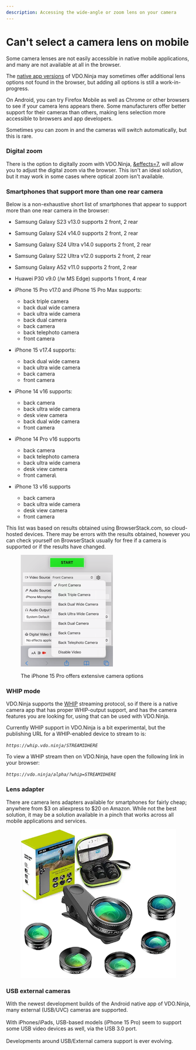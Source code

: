 ```yaml
---
description: Accessing the wide-angle or zoom lens on your camera
---
```


# Can't select a camera lens on mobile

Some camera lenses are not easily accessible in native mobile applications, and many are not available at all in the browser.

The [native app versions](../steves-helper-apps/native-mobile-app-versions.md) of VDO.Ninja may sometimes offer additional lens options not found in the browser, but adding all options is still a work-in-progress.

On Android, you can try Firefox Mobile as well as Chrome or other browsers to see if your camera lens appears there. Some manufacturers offer better support for their cameras than others, making lens selection more accessible to browsers and app developers.

Sometimes you can zoom in and the cameras will switch automatically, but this is rare.

### Digital zoom

There is the option to digitally zoom with VDO.Ninja, [\&effects=7](../source-settings/effects.md), will allow you to adjust the digital zoom via the browser. This isn't an ideal solution, but it may work in some cases where optical zoom isn't available.

### Smartphones that support more than one rear camera

Below is a non-exhaustive short list of smartphones that appear to support more than one rear camera in the browser:

* Samsung Galaxy S23 v13.0 supports 2 front, 2 rear
* Samsung Galaxy S24 v14.0 supports 2 front, 2 rear
* Samsung Galaxy S24 Ultra v14.0 supports 2 front, 2 rear
* Samsung Galaxy S22 Ultra v12.0 supports 2 front, 2 rear
* Samsung Galaxy A52 v11.0 supports 2 front, 2 rear



* Huawei P30 v9.0 (/w MS Edge) supports 1 front, 4 rear&#x20;



*   iPhone 15 Pro v17.0 and iPhone 15 Pro Max supports:

    * back triple camera
    * back dual wide camera
    * back ultra wide camera
    * back dual camera
    * back camera
    * back telephoto camera
    * front camera


*   iPhone 15 v17.4 supports:

    * back dual wide camera
    * back ultra wide camera
    * back camera
    * front camera


*   iPhone 14 v16 supports:

    * back camera
    * back ultra wide camera
    * desk view camera
    * back dual wide camera
    * front camera


* iPhone 14 Pro v16 supports
  * back camera
  * back telephoto camera
  * back ultra wide camera
  * desk view camera
  * front camera\

* iPhone 13 v16 supports
  * back camera
  * back ultra wide camera
  * desk view camera
  * front camera

This list was based on results obtained using BrowserStack.com, so cloud-hosted devices. There may be errors with the results obtained, however you can check yourself on BrowserStack usually for free if a camera is supported or if the results have changed.

<div align="left">

<figure><img src="../.gitbook/assets/image (237).png" alt="" width="252"><figcaption><p>The iPhone 15 Pro offers extensive camera options</p></figcaption></figure>

</div>

### WHIP mode

VDO.Ninja supports the [WHIP](../advanced-settings/whip-parameters/and-whip.md) streaming protocol, so if there is a native camera app that has proper WHIP-output support, and has the camera features you are looking for, using that can be used with VDO.Ninja.

Currently WHIP support in VDO.Ninja is a bit experimental, but the publishing URL for a WHIP-enabled device to stream to is:

_`https://whip.vdo.ninja/STREAMIDHERE`_

To view a WHIP stream then on VDO.Ninja, have open the following link in your browser:

_`https://vdo.ninja/alpha/?whip=STREAMIDHERE`_

### Lens adapter

There are camera lens adapters available for smartphones for fairly cheap; anywhere from $3 on aliexpress to $20 on Amazon. While not the best solution, it may be a solution available in a pinch that works across all mobile applications and services.

<div align="left">

<figure><img src="../.gitbook/assets/image (3) (2) (1).png" alt=""><figcaption></figcaption></figure>

</div>

### USB  external cameras

With the newest development builds of the Android native app of VDO.Ninja, many external (USB/UVC) cameras are supported.\
\
With iPhones/iPads, USB-based models (iPhone 15 Pro) seem to support some USB video devices as well, via the USB 3.0 port.\
\
Developments around USB/External camera support is ever evolving.
